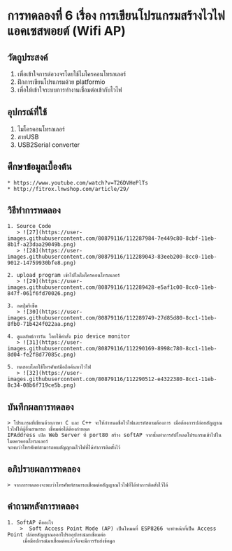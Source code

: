 # การทดลองที่ 6 เรื่อง การเขียนโปรแกรมสร้างไวไฟแอคเซสพอยต์ (Wifi AP)

## วัตถูประสงค์
   1. เพื่อเข้าใจการต่อวงจรโดยใช้ไมโครคอนโทรลเลอร์
   2. ฝึกการเขียนโปรแกรมด้วย platformio
   3. เพื่อให้เข้าใจระบบการทำงานเชื่อมต่อเข้ากับไวไฟ
   
## อุปกรณ์ที่ใช้
   1. ไมโครคอนโทรลเลอร์
   2. สายUSB
   3. USB2Serial converter

## ศึกษาข้อมูลเบื้องต้น
    * https://www.youtube.com/watch?v=T26DVHePlTs
    * http://fitrox.lnwshop.com/article/29/

## วิธีทำการทดลอง
    1. Source Code
       > ![27](https://user-images.githubusercontent.com/80879116/112287984-7e449c80-8cbf-11eb-8b1f-a23daa29049b.png)
       > ![28](https://user-images.githubusercontent.com/80879116/112289043-83eeb200-8cc0-11eb-9012-14759930bfe8.png)
       
    2. upload program เข้าไปในไมโครคอนโทรลเลอร์
       > ![29](https://user-images.githubusercontent.com/80879116/112289428-e5af1c00-8cc0-11eb-847f-061f6fd70026.png)
    
    3. กดปุ่มรีเซ็ต
       > ![30](https://user-images.githubusercontent.com/80879116/112289749-27d85d80-8cc1-11eb-8fb0-71b424f022aa.png)
    
    4. ดูผลลัพธ์การรัน โดยใช้คำสั่ง pio device monitor
       > ![31](https://user-images.githubusercontent.com/80879116/112290169-8998c780-8cc1-11eb-8d04-fe2f8d77085c.png)
      
    5. ทดสอบโดยใช้โทรศัพท์มือถือค้นหาไวไฟ
       > ![32](https://user-images.githubusercontent.com/80879116/112290512-e4322380-8cc1-11eb-8c34-08b6f719ce5b.png)


## บันทึกผลการทดลอง
    > โปรแกรมที่เขียนด้วยภาษา C และ C++ จะให้กำหนดชื่อไวไฟและรหัสตามต้องการ เมื่อต้องการปล่อยสัญญาณไวไฟให้ผู้อื่นสามารถ เชื่อมต่อได้ต้องกำหนด
    IPAddress เปิด Web Server ที่ port80 สร้าง softAP จากนั้นทำการอัปโหลดโปรแกรมเข้าไปในไมดครคอนโทรลเลอร์ 
    จะพบว่าโทรศัพท์สามารถพบสัญญาณไวไฟที่ได้ทำการติดตั้งไว้

## อภิปรายผลการทดลอง
    > จากการทดลองจะพบว่าโทรศัพท์สามารถเชื่อมต่อสัญญาณไวไฟที่ได้ทำการติดตั้งไว้ได้

## คำถามหลังการทดลอง
    1. SoftAP คืออะไร
        >  Soft Access Point Mode (AP) เป็นโหมดที่ ESP8266 จะทำหน้าที่เป็น Access Point ปล่อยสัญญาณออกไปรออุปกรณ์มาเชื่อมต่อ
         เมื่อมีอปกรณ์มาเชื่อมต่อแล้วจึงจะมีการรับส่งข้อมูล
